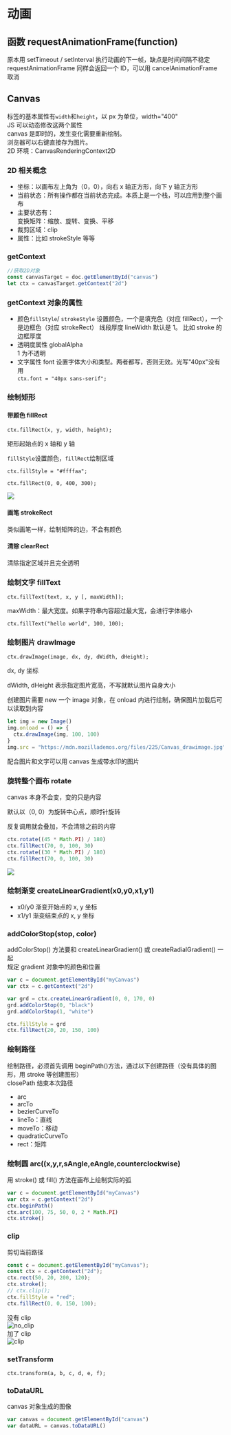 # 动画

## 函数 requestAnimationFrame(function)
原本用 setTimeout / setInterval 执行动画的下一帧，缺点是时间间隔不稳定  
requestAnimationFrame 同样会返回一个 ID，可以用 cancelAnimationFrame 取消   

## Canvas

标签的基本属性有`width`和`height`，以 px 为单位，width="400"  
JS 可以动态修改这两个属性  
canvas 是即时的，发生变化需要重新绘制。  
浏览器可以右键直接存为图片。  
2D 环境：CanvasRenderingContext2D

### 2D 相关概念

- 坐标：以画布左上角为（0，0），向右 x 轴正方形，向下 y 轴正方形
- 当前状态：所有操作都在当前状态完成。本质上是一个栈，可以应用到整个画布
- 主要状态有：  
  变换矩阵：缩放、旋转、变换、平移
- 裁剪区域：clip
- 属性：比如 strokeStyle 等等

### getContext

```js
//获取2D对象
const canvasTarget = doc.getElementById("canvas")
let ctx = canvasTarget.getContext("2d")
```

### getContext 对象的属性

- 颜色`fillStyle`/ `strokeStyle`
  设置颜色，一个是填充色（对应 fillRect），一个是边框色（对应 strokeRect）
  线段厚度 lineWidth
  默认是 1。
  比如 stroke 的边框厚度
- 透明度属性 globalAlpha  
  1 为不透明
- 文字属性 font
  设置字体大小和类型。两者都写，否则无效。光写"40px"没有用  
  `ctx.font = "40px sans-serif";`

### 绘制矩形

#### 带颜色 fillRect

`ctx.fillRect(x, y, width, height);`

矩形起始点的 x 轴和 y 轴

`fillStyle`设置颜色，`fillRect`绘制区域

`ctx.fillStyle = "#ffffaa";`

`ctx.fillRect(0, 0, 400, 300);`

![](../images/3638df4edf76b0b594c4609f447912e3.png)

#### 画笔 strokeRect

类似画笔一样，绘制矩阵的边，不会有颜色

#### 清除 clearRect

清除指定区域并且完全透明

### 绘制文字 fillText

`ctx.fillText(text, x, y [, maxWidth]);`

maxWidth：最大宽度。如果字符串内容超过最大宽，会进行字体缩小

`ctx.fillText("hello world", 100, 100);`

### 绘制图片 drawImage

`ctx.drawImage(image, dx, dy, dWidth, dHeight);`

dx, dy 坐标

dWidth, dHeight 表示指定图片宽高，不写就默认图片自身大小

创建图片需要 new 一个 image 对象，在 onload 内进行绘制，确保图片加载后可以读取到内容

```js
let img = new Image()
img.onload = () => {
  ctx.drawImage(img, 100, 100)
}
img.src = "https://mdn.mozillademos.org/files/225/Canvas_drawimage.jpg"
```

配合图片和文字可以用 canvas 生成带水印的图片

### 旋转整个画布 rotate

canvas 本身不会变，变的只是内容

默认以（0, 0）为旋转中心点，顺时针旋转

反复调用就会叠加，不会清除之前的内容

```js
ctx.rotate((45 * Math.PI) / 180)
ctx.fillRect(70, 0, 100, 30)
ctx.rotate((30 * Math.PI) / 180)
ctx.fillRect(70, 0, 100, 30)
```

![](../images/186a9d87445d1050d0d202329d80232c.png)

### 绘制渐变 createLinearGradient(x0,y0,x1,y1)

- x0/y0 渐变开始点的 x, y 坐标
- x1/y1 渐变结束点的 x, y 坐标

### addColorStop(stop, color)

addColorStop() 方法要和 createLinearGradient() 或 createRadialGradient() 一起  
规定 gradient 对象中的颜色和位置

```js
var c = document.getElementById("myCanvas")
var ctx = c.getContext("2d")

var grd = ctx.createLinearGradient(0, 0, 170, 0)
grd.addColorStop(0, "black")
grd.addColorStop(1, "white")

ctx.fillStyle = grd
ctx.fillRect(20, 20, 150, 100)
```
### 绘制路径 
绘制路径，必须首先调用 beginPath()方法，通过以下创建路径（没有具体的图形，用 stroke 等创建图形）   
closePath 结束本次路径  
- arc
- arcTo
- bezierCurveTo
- lineTo：直线
- moveTo：移动
- quadraticCurveTo
- rect：矩阵

### 绘制圆 arc((x,y,r,sAngle,eAngle,counterclockwise)
用 stroke() 或 fill() 方法在画布上绘制实际的弧

```js
var c = document.getElementById("myCanvas")
var ctx = c.getContext("2d")
ctx.beginPath()
ctx.arc(100, 75, 50, 0, 2 * Math.PI)
ctx.stroke()
```
### clip
剪切当前路径  
```js
const c = document.getElementById("myCanvas");
const ctx = c.getContext("2d");
ctx.rect(50, 20, 200, 120);
ctx.stroke();
// ctx.clip();
ctx.fillStyle = "red";
ctx.fillRect(0, 0, 150, 100);
```  
没有 clip    
![no_clip](../images/no_clip.png)  
加了 clip  
![clip](../images/clip.png)
### setTransform

`ctx.transform(a, b, c, d, e, f);`

### toDataURL

canvas 对象生成的图像

```js
var canvas = document.getElementById("canvas")
var dataURL = canvas.toDataURL()
```
